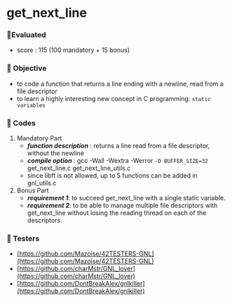 # get_next_line

### :mag_right:Evaluated
+ score : 115 (100 mandatory + 15 bonus)
### :mag_right: Objective
- to code a function that returns a line ending with a newline, read from a file descriptor
- to learn a highly interesting new concept in C programming: `static variables`
### :mag_right: Codes
1. Mandatory Part
    - ***function description*** : returns a line read from a file descriptor, without the newline
    - ***compile option*** : gcc -Wall -Wextra -Werror `-D BUFFER_SIZE=32` get_next_line.c get_next_line_utils.c
    - since libft is not allowed, up to 5 functions can be added in gnl_utils.c
2. Bonus Part
    - ***requirement 1***: to succeed get_next_line with a single static variable.
    - ***requirement 2***: to be able to manage multiple file descriptors with get_next_line without losing the reading thread on each of the descriptors.
### :mag_right: Testers
- [https://github.com/Mazoise/42TESTERS-GNL](https://github.com/Mazoise/42TESTERS-GNL)
- [https://github.com/charMstr/GNL_lover](https://github.com/charMstr/GNL_lover)
- [https://github.com/DontBreakAlex/gnlkiller](https://github.com/DontBreakAlex/gnlkiller)